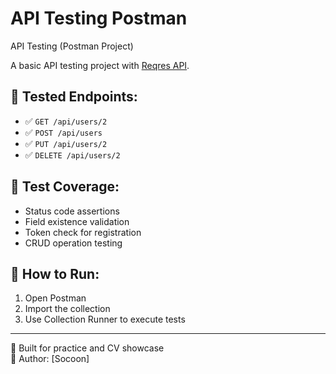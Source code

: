 # API Testing Postman

API Testing (Postman Project)

A basic API testing project with [Reqres API](https://reqres.in).

## 🔧 Tested Endpoints:
- ✅ `GET /api/users/2`
- ✅ `POST /api/users`
- ✅ `PUT /api/users/2`
- ✅ `DELETE /api/users/2`

## 🧪 Test Coverage:
- Status code assertions
- Field existence validation
- Token check for registration
- CRUD operation testing


## 🚀 How to Run:
1. Open Postman
2. Import the collection
3. Use Collection Runner to execute tests

---

💼 Built for practice and CV showcase  
📌 Author: [Socoon]


